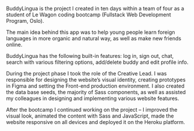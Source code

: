 BuddyLingua is the project I created in ten days within a team of four as a student of Le Wagon coding bootcamp (Fullstack Web Development Program, Oslo).

The main idea behind this app was to help young people learn foreign languages in more organic and natural way, as well as make new friends online.

BuddyLingua has the following built-in features: log in, sign out, chat, search with various filtering options, add/delete buddy and edit profile info.

During the project phase I took the role of the Creative Lead. I was responsible for designing the website’s visual identity, creating prototypes in Figma and setting the Front-end production environment. I also created the data base seeds, the majority of Sass components, as well as assisted my colleagues in designing and implementing various website features.

After the bootcamp I continued working on the project – I improved the visual look, animated the content with Sass and JavaScript, made the website responsive on all devices and deployed it on the Heroku platform.
